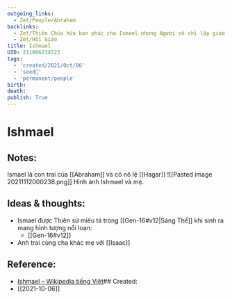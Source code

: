 ```yaml
---
outgoing_links:
  - Zet/People/Abraham
backlinks:
  - Zet/Thiên Chúa hứa ban phúc cho Ismael nhưng Người sẽ chỉ lập giao ước với Isaac
  - Zet/Hồi Giáo
title: Ishmael
UID: 211006234523
tags:
  - 'created/2021/Oct/06'
  - 'seed🥜'
  - 'permanent/people'
birth: 
death: 
publish: True
---
```

# Ishmael

## Notes:
Ismael là con trai của [[Abraham]] và cô nô lệ [[Hagar]]
![[Pasted image 20211112000238.png]]
Hình ảnh Ishmael và mẹ.

## Ideas & thoughts:
- Ismael được Thiên sứ miêu tả trong [[Gen-16#v12|Sáng Thế]] khi sinh ra mang hình tượng nổi loạn: 
	- [[Gen-16#v12]]
- Anh trai cùng cha khác mẹ với [[Isaac]]

## Reference:
- [Ishmael – Wikipedia tiếng Việt](https://vi.wikipedia.org/wiki/Ishmael)## Created:
- [[2021-10-06]]
